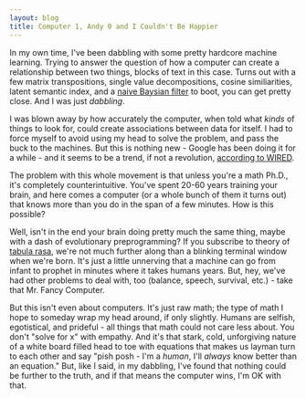 ```yaml
---
layout: blog
title: Computer 1, Andy 0 and I Couldn't Be Happier
---
```


In my own time, I've been dabbling with some pretty hardcore machine learning. Trying to answer the question of how a computer can create a relationship between two things, blocks of text in this case. Turns out with a few matrix transpositions, single value decompositions, cosine similiarities, latent semantic index, and a [naive Baysian filter][1] to boot, you can get pretty close. And I was just _dabbling_.

I was blown away by how accurately the computer, when told what _kinds_ of things to look for, could create associations between data for itself. I had to force myself to avoid using my head to solve the problem, and pass the buck to the machines. But this is nothing new - Google has been doing it for a while - and it seems to be a trend, if not a revolution, [according to WIRED][2].

The problem with this whole movement is that unless you're a math Ph.D., it's completely counterintuitive. You've spent 20-60 years training your brain, and here comes a computer (or a whole bunch of them it turns out) that knows more than you do in the span of a few minutes. How is this possible?

Well, isn't in the end your brain doing pretty much the same thing, maybe with a dash of evolutionary preprogramming? If you subscribe to theory of [tabula rasa][3], we're not much further along than a blinking terminal window when we're born. It's just a little unnerving that a machine can go from infant to prophet in minutes where it takes humans years. But, hey, we've had other problems to deal with, too (balance, speech, survival, etc.) - take that Mr. Fancy Computer.

But this isn't even about computers. It's just raw math; the type of math I hope to someday wrap my head around, if only slightly. Humans are selfish, egotistical, and prideful - all things that math could not care less about. You don't "solve for x" with empathy. And it's that stark, cold, unforgiving nature of a white board filled head to toe with equations that makes us layman turn to each other and say "pish posh - I'm a _human_, I'll _always_ know better than an equation." But, like I said, in my dabbling, I've found that nothing could be further to the truth, and if that  means the computer wins, I'm OK with that.

[1]: http://www.igvita.com/2007/05/23/bayes-classification-in-ruby/
[2]: http://www.wired.com/science/discoveries/magazine/16-07/pb_theory
[3]: http://en.wikipedia.org/wiki/Tabula_rasa
